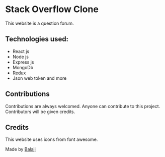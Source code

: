 # Stack Overflow Clone

This website is a question forum.

## Technologies used:

- React js
- Node js
- Express js
- MongoDb
- Redux
- Json web token and more

## Contributions

Contributions are always welcomed. Anyone can contribute to this project. Contributors will be given credits.

## Credits

This website uses icons from font awesome.


Made by [Balaji](https://balajirai.blogspot.com)